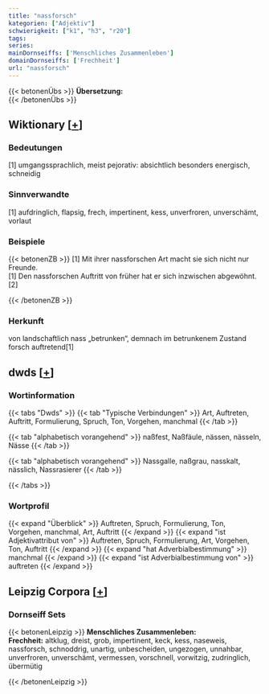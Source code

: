 ```yaml
---
title: "nassforsch"
kategorien: ["Adjektiv"]
schwierigkeit: ["k1", "h3", "r20"]
tags:
series:
mainDornseiffs: ['Menschliches Zusammenleben']
domainDornseiffs: ['Frechheit']
url: "nassforsch"
---
```


{{< betonenÜbs >}}
**Übersetzung:**  
{{< /betonenÜbs >}}

## Wiktionary [[+](https://de.wiktionary.org/wiki/nassforsch)]

### Bedeutungen
[1] umgangssprachlich, meist pejorativ: absichtlich besonders energisch, schneidig  

### Sinnverwandte
[1] aufdringlich, flapsig, frech, impertinent, kess, unverfroren, unverschämt, vorlaut  

### Beispiele
{{< betonenZB >}}
[1] Mit ihrer nassforschen Art macht sie sich nicht nur Freunde.  
[1] Den nassforschen Auftritt von früher hat er sich inzwischen abgewöhnt.[2]  

{{< /betonenZB >}}
### Herkunft
von landschaftlich nass „betrunken“, demnach im betrunkenem Zustand forsch auftretend[1]  



## dwds [[+](https://www.dwds.de/wb/nassforsch)]

### Wortinformation
{{< tabs "Dwds" >}}
{{< tab "Typische Verbindungen" >}}
Art, Auftreten, Auftritt, Formulierung, Spruch, Ton, Vorgehen, manchmal
{{< /tab >}}

{{< tab "alphabetisch vorangehend" >}}
naßfest, Naßfäule, nässen, nässeln, Nässe
{{< /tab >}}

{{< tab "alphabetisch vorangehend" >}}
Nassgalle, naßgrau, nasskalt, nässlich, Nassrasierer
{{< /tab >}}

{{< /tabs >}}

### Wortprofil
{{< expand "Überblick" >}} Auftreten, Spruch, Formulierung, Ton, Vorgehen, manchmal, Art, Auftritt {{< /expand >}}
{{< expand "ist Adjektivattribut von" >}} Auftreten, Spruch, Formulierung, Art, Vorgehen, Ton, Auftritt {{< /expand >}}
{{< expand "hat Adverbialbestimmung" >}} manchmal {{< /expand >}}
{{< expand "ist Adverbialbestimmung von" >}} auftreten {{< /expand >}}

## Leipzig Corpora [[+](https://corpora.uni-leipzig.de/en/res?word=nassforsch&corpusId=deu_newscrawl-public_2018)]

### Dornseiff Sets
{{< betonenLeipzig >}}
**Menschliches Zusammenleben:**  
**Frechheit:** altklug, dreist, grob, impertinent, keck, kess, naseweis, nassforsch, schnoddrig, unartig, unbescheiden, ungezogen, unnahbar, unverfroren, unverschämt, vermessen, vorschnell, vorwitzig, zudringlich, übermütig  

{{< /betonenLeipzig >}}
